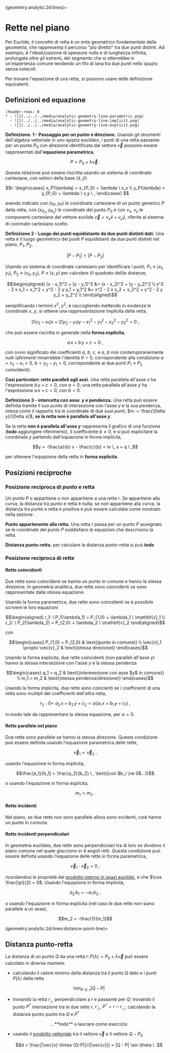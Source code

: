 (geometry:analytic:2d:lines)=
# Rette nel piano

Per Euclide, il concetto di retta è un ente geometrico fondamentale della geometria, che rappresenta il percorso "più diretto" tra due punti distinti. Ad esempio, è l'idealizzazione di spessore nullo e di lunghezza infinita, prolungata oltre gli estremi, del segmento che si otterrebbe in un'esperienza comune tendendo un filo di lana tra due punti nello spazio senza ostacoli.

Per trovare l'equazione di una retta, si possono usare delle definizione equivalenti.

## Definizioni ed equazione

```{list-table}
:header-rows: 0
* - ![](../../../media/analytic-geometry-line-parametric.png)
  - ![](../../../media/analytic-geometry-line-implicit.png)
  - ![](../../../media/analytic-geometry-line-explicit.png)
```

**Definizione. 1 - Passaggio per un punto e direzione.** Usando gli strumenti dell'algebra vettoriale in uno spazio euclideo, i punti di una retta passante per un punto $P_0$ con direzione identificata dal vettore $\vec{v}$ possono essere rappresentati dall'**equazione parametrica**,

  $$P = P_0 + \lambda \overrightarrow{v} \ .$$

  Questa relazione può essere riscritta usando un sistema di coordinate cartesiane, con vettori della base $\{ \hat{x}, \hat{y}\}$

  $$r: \begin{cases}
    x_P(\lambda) = x_{P_0} + \lambda \ v_x \\
    y_P(\lambda) = y_{P_0} + \lambda \ v_y \ ,
   \end{cases}
  $$

  avendo indicato con $(x_P, y_P)$ le coordinate cartesiane di un punto generico $P$ della retta, con $(x_{P_0}, y_{P_0})$ le coordinate del punto $P_0$ e con $v_x$, $v_y$ le componenti cartesiane del vettore euclide $\vec{v} = v_x \hat{x} + v_y \hat{y}$, riferite al sistema di coorinate cartesiano scelto.

**Definizione 2 - Luogo dei punti equidistante da due punti distinti dati.** Una retta è il luogo geometrico dei punti $P$ equidistanti da due punti distinti nel piano, $P_1$, $P_2$,

$$|P - P_1| = |P-P_2|$$

Usando un sistema di coordinate cartesiano per identificare i punti, $P_1 \equiv (x_1, y_1)$, $P_2 \equiv (x_2, y_2)$, $P \equiv (x,y)$ per calcolare (il quadrato del)le distanze, 

$$\begin{aligned}
 (x - x_1)^2 + (y - y_1)^2 &=  (x - x_2)^2 + (y - y_2)^2 \\
 x^2 - 2 x x_1 + x_1^2 + y^2 - 2 y y_1 + y_1^2 &=  x^2 - 2 x x_2 + x_2^2 + y^2 - 2 y y_2 + y_2^2 \\
\end{aligned}$$

semplificando i termini $x^2$, $y^2$, e raccogliendo mettendo in evidenza le coordinate $x$, $y$, si ottiene una rappresentazione implicita della retta,

$$  2 ( x_2 - x_1 ) x + 2 ( y_2 - y_1 ) y - x_1^2 - y_1^2 - x_2^2 - y_2^2 = 0 \ ,$$

che può essere riscritta in generale nella **forma esplicita**,

$$a \, x + b \, y + c = 0 \ ,$$

con ovvio significato dei coefficienti $a$, $b$, $c$, e $a$, $b$ non contemporanemante nulli (altrimenti rimarrebbe l'identità $0 = 0$, corrispondente alla condizione $a = x_2 - x_1 = 0$, $b = y_2 - y_1 = 0$, corrispondente ai due punti $P_1 \equiv P_2$ coinvidenti).

**Casi particolari: rette paralleli agli assi.** Una retta parallela all'asse $x$ ha l'espressione $b \, y + c = 0$, con $a = 0$; una retta parallela all'asse $y$ ha l'espressione $a \, x + c = 0$, con $b=0$.

**Definizione 3 - intercetta con asse $\ y$ e pendenza.** Una retta può essere definita tramite il suo punto di intersezione  con l'asse $y$ e la sua pendenza, intesa come il rapporto tra le coordinate di due suoi punti, $m := \frac{\Delta y}{\Delta x}$, **se la retta non è parallela all'asse $y$**.

Se la retta **non è parallela all'asse $y$** rappresenta il grafico di una funzione (**todo** aggiungere riferimento), il coefficiente $b \ne 0$, e si può esplicitare la coordinata $y$ partendo dall'equazione in forma implicita,

$$y = -\frac{a}{b} x - \frac{c}{b} = m \, x + q \ ,$$

per ottenere l'equazione della retta in **forma esplicita**.


## Posizioni reciproche
### Posizione reciproca di punto e retta
Un punto $P$ o appartiene o non appartiene a una retta $r$. Se appartiene alla curva, la distanza tra punto e retta è nulla; se non appartiene alla curva, la distanza tra punto e retta è positiva e può essere calcolata come mostrato nella sezione [](geometry:analytic:2d:lines:distance-point-line).

**Punto appartenente alla retta.** Una retta $r$ passa per un punto $P$ assegnato se le coordinate del punto $P$ soddisfano le equazioni che descrivono la retta.

**Distanza punto-retta.** per calcolare la distanza punto-retta si può **todo** 


### Posizione reciproca di rette
#### Rette coincidenti
Due rette sono coincidenti se hanno un punto in comune e hanno la stessa direzione. In geometria analitica, due rette sono coincidenti se sono rappresentate dalla stessa equazione.

Usando la forma parametrica, due rette sono coincidenti se è possibile scrivere le loro equazioni

$$\begin{aligned}
  r_1: \ P_1(\lambda_1) = P_{1,0} + \lambda_1 \ \mathbf{v}_1 \\
  r_2: \ P_2(\lambda_2) = P_{2,0} + \lambda_2 \ \mathbf{v}_2
\end{aligned}$$

con

$$\begin{cases}
   P_{1,0} = P_{2,0} & \text{(punto in comune)} \\
   \vec{v}_1 \propto \vec{v}_2 & \text{(stessa direzione)}
\end{cases}$$ 

Usando la forma esplicita, due rette coincidenti (non paralleli all'asse $y$) hanno la stessa intersezione con l'asse $y$ e la stessa pendenza

$$\begin{cases}
  q_1 = q_2 & \text{(interesezione con asse $y$ in comune)} \\
  m_1 = m_2 & \text{(stessa pendenza/direzione)}
\end{cases}$$

Usando la forma implicita, due rette sono coincienti se i coefficienti di una retta sono multipli dei coefficienti dell'altra retta,

$$r_2: 0 = \ a_2 \, x + b_2 \, y + c_2 = \alpha (a_1 \, x + b_1 \, y + c_1) \ , $$

in modo tale da rappresentare la stessa equazione, per $\alpha = 0$.

#### Rette parallele nel piano
Due rette sono parallele se hanno la stessa direzione. Questa condizione può essere definita usando l'equazione parametrica delle rette,

$$\vec{v}_1 \propto \vec{v}_2 \ ,$$

usando l'equazione in forma implicita,

$$\frac{a_1}{b_1} = \frac{a_2}{b_2} \ , \text{(con $b_i \ne 0$...)}$$

o usando l'equazione in forma esplicita,

$$m_1 = m_2 \ .$$

#### Rette incidenti
Nel piano, se due rette non sono parallele allora sono incidenti, cioè hanno un punto in comune.

#### Rette incidenti perpendicolari
In geometria euclidea, due rette sono perpendicolari tra di loro se dividono il piano comune nel quale giacciono in 4 angoli retti. Questa condizione può essere definita usando l'equazione delle rette in forma parametrica, 

$$\vec{v}_1 \cdot \vec{v}_2 = 0 \ ,$$

ricordandosi le proprietà del [prodotto interno in spazi euclidei](math-hs:algebra:vector:euclidean-space:inner-product), e che $\cos \frac{\pi}{2} = 0$.
Usando l'equazione in forma implicita,

$$a_2 \, b_1 = - a_1 \, b_2 \ ,$$

o usando l'equazione in forma esplicita (nel caso le due rette non siano parallele a un asse),

$$m_2 = -\frac{1}{m_1}$$

(geometry:analytic:2d:lines:distance-point-line)=
## Distanza punto-retta
La distanza di un punto $Q$ da una retta $r: \, P(\lambda) =  P_0 + \lambda \vec{v}$ può essere calcolato in diverse maniere:
- calcolando il valore minimo della distanza tra il punto $Q$ dato e i punti $P(\lambda)$ della retta

  $$\min_{P \in r} |Q - P|$$

- trovando la retta $r_{\perp}$ perpendicolare a $r$ e passante per $Q$; trovando il punto $P^*$ intersezione tra le due rette $r$, $r_{\perp}$, $P^* = r \cap r_{\perp}$; calcolando la distanza punto-punto tra $Q$ e $P^*$

  $$ \dots \text{**todo** o lasciare come esercizio}$$

- usando il [prodotto vettoriale](math-hs:algebra:vector:euclidean-space:inner-product) tra il vettore $\vec{v}$ e il vettore $Q-P_0$

  $$d = \frac{|\vec{v} \times (Q-P)|}{|\vec{v}|} = |Q - P| \sin \theta \ .$$

